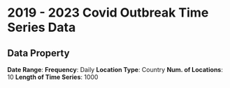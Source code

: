 # 2019 - 2023 Covid Outbreak Time Series Data

## Data Property

**Date Range**: 
**Frequency**: Daily 
**Location Type**: Country 
**Num. of Locations**: 10
**Length of Time Series**: 1000 
